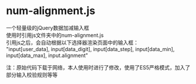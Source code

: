 # num-alignment.js
一个轻量级的jQuery数据加减输入框<br/>
使用时引用js文件夹中的num-alignment.js<br/>
引用js之后，会自动根据以下选择器渲染页面中的输入框：<br/>
"input[user_data], input[data_digit], input[data_step], input[data_min], input[data_max], input.alignment"

注：原始代码下载于网络，本人使用时进行了修改，使用了ES5严格模式，加入了部分输入校验规则等等
